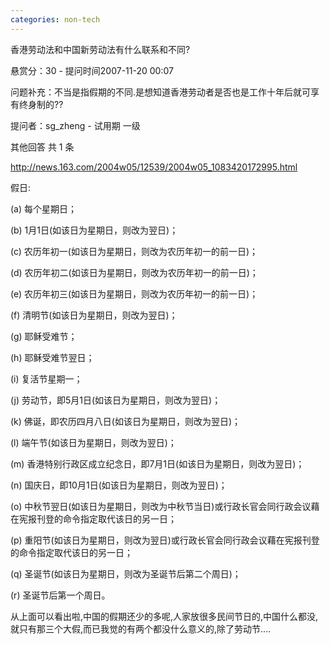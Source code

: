 ```yaml
---
categories: non-tech
---
```

香港劳动法和中国新劳动法有什么联系和不同?

 悬赏分：30 - 提问时间2007-11-20 00:07

问题补充：不当是指假期的不同.是想知道香港劳动者是否也是工作十年后就可享有终身制的??

提问者：sg_zheng - 试用期 一级 

其他回答    共 1 条

http://news.163.com/2004w05/12539/2004w05_1083420172995.html 



假日: 



(a) 每个星期日； 

(b) 1月1日(如该日为星期日，则改为翌日)； 

(c) 农历年初一(如该日为星期日，则改为农历年初一的前一日)； 

(d) 农历年初二(如该日为星期日，则改为农历年初一的前一日)； 

(e) 农历年初三(如该日为星期日，则改为农历年初一的前一日)； 

(f) 清明节(如该日为星期日，则改为翌日)； 

(g) 耶稣受难节； 

(h) 耶稣受难节翌日； 

(i) 复活节星期一； 

(j) 劳动节，即5月1日(如该日为星期日，则改为翌日)； 

(k) 佛诞，即农历四月八日(如该日为星期日，则改为翌日)； 

(l) 端午节(如该日为星期日，则改为翌日)； 

(m) 香港特别行政区成立纪念日，即7月1日(如该日为星期日，则改为翌日)； 

(n) 国庆日，即10月1日(如该日为星期日，则改为翌日)； 

(o) 中秋节翌日(如该日为星期日，则改为中秋节当日)或行政长官会同行政会议藉在宪报刊登的命令指定取代该日的另一日； 

(p) 重阳节(如该日为星期日，则改为翌日)或行政长官会同行政会议藉在宪报刊登的命令指定取代该日的另一日； 

(q) 圣诞节(如该日为星期日，则改为圣诞节后第二个周日)； 

(r) 圣诞节后第一个周日。 

从上面可以看出啦,中国的假期还少的多呢,人家放很多民间节日的,中国什么都没,就只有那三个大假,而已我觉的有两个都没什么意义的,除了劳动节....
